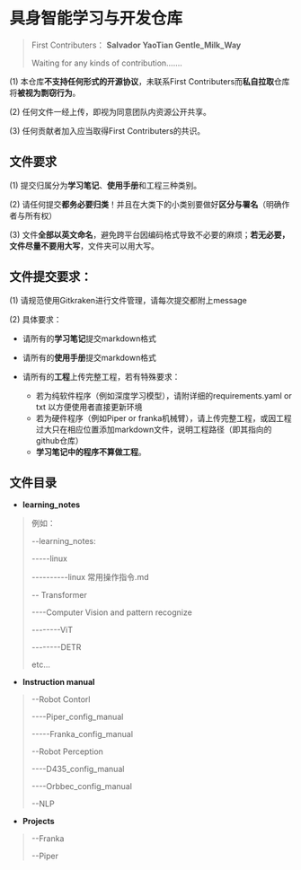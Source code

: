 # 具身智能学习与开发仓库

> First Contributers：
> **Salvador YaoTian Gentle_Milk_Way**
>
> Waiting for any kinds of contribution.......


(1) 本仓库**不支持任何形式的开源协议**，未联系First Contributers而**私自拉取**仓库将**被视为剽窃行为**。

(2) 任何文件一经上传，即视为同意团队内资源公开共享。

(3) 任何贡献者加入应当取得First Contributers的共识。

## 文件要求

(1) 提交归属分为**学习笔记**、**使用手册**和工程三种类别。

(2) 请任何提交**都务必要归类**！并且在大类下的小类别要做好**区分与署名**（明确作者与所有权）

(3) 文件**全部以英文命名**，避免跨平台因编码格式导致不必要的麻烦；**若无必要，文件尽量不要用大写**，文件夹可以用大写。

## 文件提交要求：

(1) 请规范使用Gitkraken进行文件管理，请每次提交都附上message

(2) 具体要求：

* 请所有的**学习笔记**提交markdown格式
* 请所有的**使用手册**提交markdown格式

* 请所有的**工程**上传完整工程，若有特殊要求：
  * 若为纯软件程序（例如深度学习模型），请附详细的requirements.yaml or txt 以方便使用者直接更新环境
  * 若为硬件程序（例如Piper or franka机械臂），请上传完整工程，或因工程过大只在相应位置添加markdown文件，说明工程路径（即其指向的github仓库）
  * **学习笔记中的程序不算做工程**。

## 文件目录

* **learning_notes**

> 例如：
>
> --learning_notes:
>
> -----linux
>
> ----------linux 常用操作指令.md
>
> -- Transformer
>
> ----Computer Vision and pattern recognize
>
> --------ViT
>
> --------DETR
>
> etc...

* **Instruction manual**

> --Robot Contorl
>
> ----Piper_config_manual
>
> -----Franka_config_manual
>
> --Robot Perception
>
> ----D435_config_manual
>
> ----Orbbec_config_manual
>
> --NLP

* **Projects**

> --Franka
>
> --Piper

